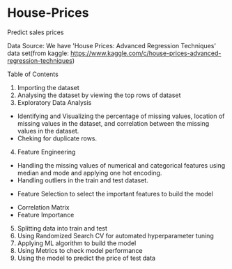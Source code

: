 # House-Prices
Predict sales prices

Data Source:
We have 'House Prices: Advanced Regression Techniques' data set(from kaggle: https://www.kaggle.com/c/house-prices-advanced-regression-techniques)

Table of Contents

1) Importing the dataset
2) Analysing the dataset by viewing the top rows of dataset
3) Exploratory Data Analysis
 - Identifying and Visualizing the percentage of missing values, location of missing values in the dataset, and correlation            between the missing values in the dataset.
 - Cheking for duplicate rows.
4) Feature Engineering
 - Handling the missing values of numerical and categorical features using median and mode and applying one hot encoding.
 - Handling outliers in the train and test dataset.
 * Feature Selection to select the important features to build the model
 - Correlation Matrix
 - Feature Importance
5) Splitting data into train and test
6) Using Randomized Search CV for automated hyperparameter tuning
6) Applying ML algorithm to build the model
7) Using Metrics to check model performance
8) Using the model to predict the price of test data
